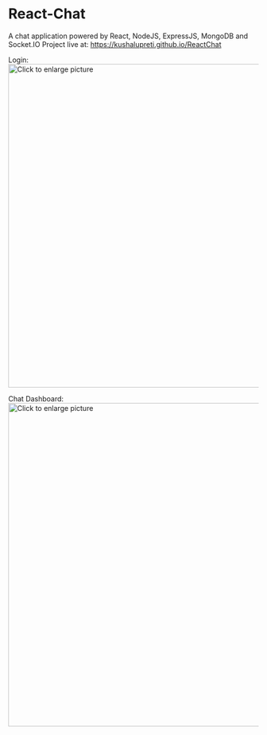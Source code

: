 # React-Chat

A chat application powered by React, NodeJS, ExpressJS, MongoDB and Socket.IO
Project live at: https://kushalupreti.github.io/ReactChat

Login:
<a href="https://drive.google.com/uc?export=view&id=1M4A08qVeproAHjXSAj19HA94qdeGLy2N"><img src="https://drive.google.com/uc?export=view&id=1M4A08qVeproAHjXSAj19HA94qdeGLy2N" style="width: 650px; max-width: 100%; height: auto" title="Click to enlarge picture" /></a>

Chat Dashboard:
<a href="https://drive.google.com/uc?export=view&id=14fxksKv-iJX1Q8nae65Gy8OaaWdUAWKe"><img src="https://drive.google.com/uc?export=view&id=14fxksKv-iJX1Q8nae65Gy8OaaWdUAWKe" style="width: 650px; max-width: 100%; height: auto" title="Click to enlarge picture" /></a>

